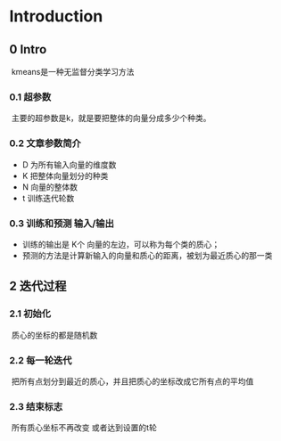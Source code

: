 # Introduction

## 0 Intro

​	kmeans是一种无监督分类学习方法

### 0.1 超参数

​	主要的超参数是k，就是要把整体的向量分成多少个种类。

### 0.2 文章参数简介

- D 为所有输入向量的维度数
- K 把整体向量划分的种类
- N 向量的整体数
- t 训练迭代轮数

### 0.3 训练和预测 输入/输出

- 训练的输出是 K个 向量的左边，可以称为每个类的质心；
- 预测的方法是计算新输入的向量和质心的距离，被划为最近质心的那一类

## 2 迭代过程

### 2.1 初始化

​	质心的坐标的都是随机数

### 2.2 每一轮迭代

​	把所有点划分到最近的质心，并且把质心的坐标改成它所有点的平均值

### 2.3 结束标志

​	所有质心坐标不再改变 或者达到设置的t轮